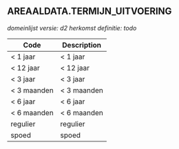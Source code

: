 ## AREAALDATA.TERMIJN_UITVOERING

*domeinlijst versie: d2* *herkomst definitie: todo*

 |Code |Description	|
|	---	|	---	|
| < 1 jaar | < 1 jaar |
| < 12 jaar | < 12 jaar |
| < 3 jaar | < 3 jaar |
| < 3 maanden | < 3 maanden |
| < 6 jaar | < 6 jaar |
| < 6 maanden | < 6 maanden |
| regulier | regulier |
| spoed | spoed |
